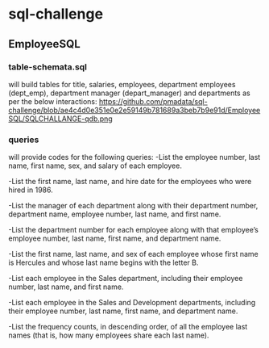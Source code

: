 # sql-challenge
## EmployeeSQL
### table-schemata.sql
will build tables for title, salaries, employees, department employees (dept_emp), department manager (depart_manager) and departments as per the below interactions:
https://github.com/pmadata/sql-challenge/blob/ae4c4d0e351e0e2e59149b781689a3beb7b9e91d/EmployeeSQL/SQLCHALLANGE-qdb.png
### queries
will provide codes for the following queries:
-List the employee number, last name, first name, sex, and salary of each employee.

-List the first name, last name, and hire date for the employees who were hired in 1986.

-List the manager of each department along with their department number, department name, employee number, last name, and first name.

-List the department number for each employee along with that employee’s employee number, last name, first name, and department name.

-List the first name, last name, and sex of each employee whose first name is Hercules and whose last name begins with the letter B.

-List each employee in the Sales department, including their employee number, last name, and first name.

-List each employee in the Sales and Development departments, including their employee number, last name, first name, and department name.

-List the frequency counts, in descending order, of all the employee last names (that is, how many employees share each last name).
